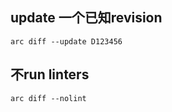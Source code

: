 ## update 一个已知revision
```
arc diff --update D123456
```


## 不run linters
```
arc diff --nolint
```
